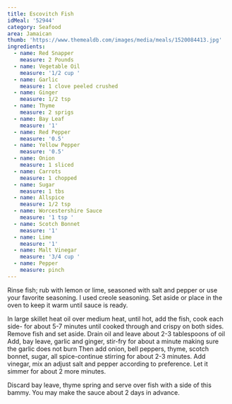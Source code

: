 ```yaml
---
title: Escovitch Fish
idMeal: '52944'
category: Seafood
area: Jamaican
thumb: 'https://www.themealdb.com/images/media/meals/1520084413.jpg'
ingredients:
  - name: Red Snapper
    measure: 2 Pounds
  - name: Vegetable Oil
    measure: '1/2 cup '
  - name: Garlic
    measure: 1 clove peeled crushed
  - name: Ginger
    measure: 1/2 tsp
  - name: Thyme
    measure: 2 sprigs
  - name: Bay Leaf
    measure: '1'
  - name: Red Pepper
    measure: '0.5'
  - name: Yellow Pepper
    measure: '0.5'
  - name: Onion
    measure: 1 sliced
  - name: Carrots
    measure: 1 chopped
  - name: Sugar
    measure: 1 tbs
  - name: Allspice
    measure: 1/2 tsp
  - name: Worcestershire Sauce
    measure: '1 tsp '
  - name: Scotch Bonnet
    measure: '1'
  - name: Lime
    measure: '1'
  - name: Malt Vinegar
    measure: '3/4 cup '
  - name: Pepper
    measure: pinch
---
```

Rinse fish; rub with lemon or lime, seasoned with salt and pepper or use your favorite seasoning. I used creole seasoning. Set aside or place in the oven to keep it warm until sauce is ready.

In large skillet heat oil over medium heat, until hot, add the fish, cook each side- for about 5-7 minutes until cooked through and crispy on both sides. Remove fish and set aside. Drain oil and leave about 2-3 tablespoons of oil
Add, bay leave, garlic and ginger, stir-fry for about a minute making sure the garlic does not burn
Then add onion, bell peppers, thyme, scotch bonnet, sugar, all spice-continue stirring for about 2-3 minutes. Add vinegar, mix an adjust salt and pepper according to preference. Let it simmer for about 2 more minutes. 

Discard bay leave, thyme spring and serve over fish with a side of this bammy. You may make the sauce about 2 days in advance.
